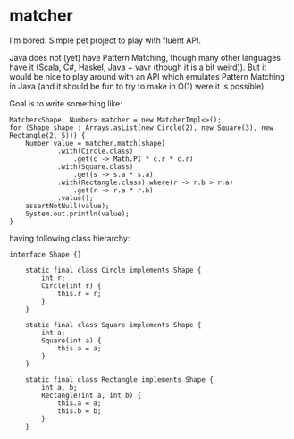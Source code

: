 # matcher
I'm bored. Simple pet project to play with fluent API.

Java does not (yet) have Pattern Matching, though many other languages have it (Scala, C#, Haskel, 
Java + vavr (though it is a bit weird)). But it would be nice to play around with an API which emulates 
Pattern Matching in Java (and it should be fun to try to make in O(1) were it is possible).

Goal is to write something like:
```
Matcher<Shape, Number> matcher = new MatcherImpl<>();
for (Shape shape : Arrays.asList(new Circle(2), new Square(3), new Rectangle(2, 5))) {
    Number value = matcher.match(shape)
            .with(Circle.class)
                .get(c -> Math.PI * c.r * c.r)
            .with(Square.class)
                .get(s -> s.a * s.a)
            .with(Rectangle.class).where(r -> r.b > r.a)
                .get(r -> r.a * r.b)
            .value();
    assertNotNull(value);
    System.out.println(value);
}
```
having following class hierarchy:
```
interface Shape {}

    static final class Circle implements Shape {
        int r;
        Circle(int r) {
            this.r = r;
        }
    }

    static final class Square implements Shape {
        int a;
        Square(int a) {
            this.a = a;
        }
    }

    static final class Rectangle implements Shape {
        int a, b;
        Rectangle(int a, int b) {
            this.a = a;
            this.b = b;
        }
    }
```